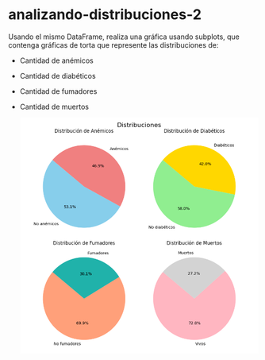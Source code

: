 # analizando-distribuciones-2


Usando el mismo DataFrame, realiza una gráfica usando subplots, que contenga gráficas de torta que represente las distribuciones de:

- Cantidad de anémicos
- Cantidad de diabéticos
- Cantidad de fumadores
- Cantidad de muertos



   ![Texto alternativo](https://github.com/criemqui/analizando-distribuciones-2/blob/main/Figure_1.png)

